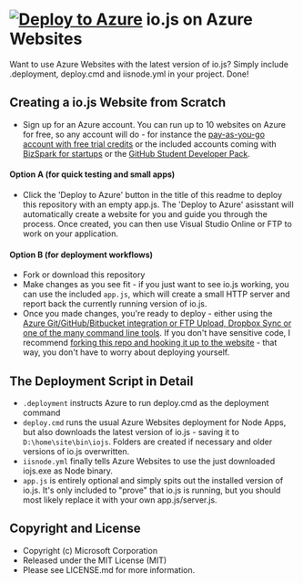 # [![Deploy to Azure](http://azuredeploy.net/deploybutton.png)](https://azuredeploy.net/) io.js on Azure Websites
Want to use Azure Websites with the latest version of io.js? Simply include .deployment, deploy.cmd and iisnode.yml in your project. Done!

## Creating a io.js Website from Scratch
- Sign up for an Azure account. You can run up to 10 websites on Azure for free, so any account will do - for instance the [pay-as-you-go account with free trial credits](http://azure.microsoft.com/en-us/pricing/free-trial/) or the included accounts coming with [BizSpark for startups](http://www.bizspark.com) or the [GitHub Student Developer Pack](https://education.github.com/pack).

#### Option A (for quick testing and small apps)
- Click the 'Deploy to Azure' button in the title of this readme to deploy this repository with an empty app.js. The 'Deploy to Azure' asisstant will automatically create a website for you and guide you through the process. Once created, you can then use Visual Studio Online or FTP to work on your application.

#### Option B (for deployment workflows)
- Fork or download this repository
- Make changes as you see fit - if you just want to see io.js working, you can use the included `app.js`, which will create a small HTTP server and report back the currently running version of io.js.
- Once you made changes, you're ready to deploy - either using the [Azure Git/GitHub/Bitbucket integration or FTP Upload, Dropbox Sync or one of the many command line tools](http://azure.microsoft.com/en-gb/documentation/articles/web-sites-deploy/). If you don't have sensitive code, I recommend [forking this repo and hooking it up to the website](http://azure.microsoft.com/en-gb/documentation/articles/web-sites-publish-source-control/#Step7) - that way, you don't have to worry about deploying yourself. 

## The Deployment Script in Detail
- `.deployment` instructs Azure to run deploy.cmd as the deployment command
- `deploy.cmd` runs the usual Azure Websites deployment for Node Apps, but also downloads the latest version of io.js - saving it to `D:\home\site\bin\iojs`. Folders are created if necessary and older versions of io.js overwritten.
- `iisnode.yml` finally tells Azure Websites to use the just downloaded iojs.exe as Node binary.
- `app.js` is entirely optional and simply spits out the installed version of io.js. It's only included to "prove" that io.js is running, but you should most likely replace it with your own app.js/server.js.

## Copyright and License
- Copyright (c) Microsoft Corporation
- Released under the MIT License (MIT)
- Please see LICENSE.md for more information.
